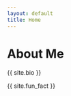 ```yaml
---
layout: default
title: Home
---
```


<h1>About Me</h1>
<p>{{ site.bio }}</p>
<p>{{ site.fun_fact }}</p>